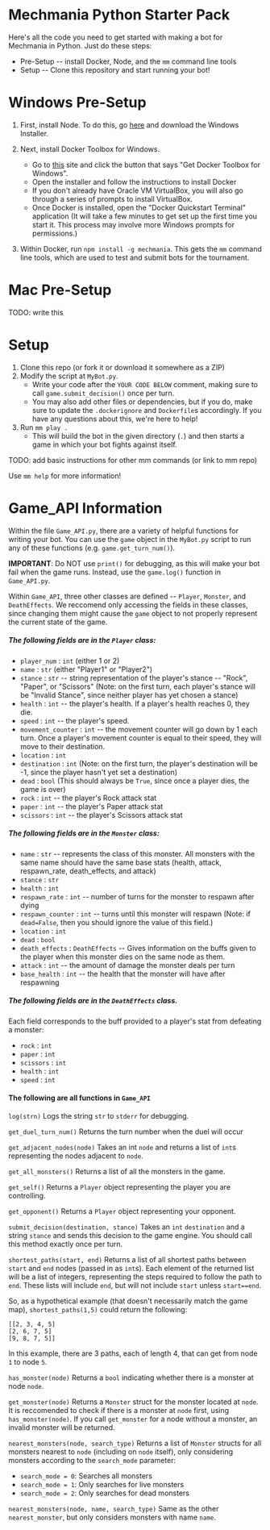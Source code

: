 # Mechmania Python Starter Pack

Here's all the code you need to get started with making a bot for Mechmania in Python. Just do these steps:

* Pre-Setup -- install Docker, Node, and the `mm` command line tools
* Setup -- Clone this repository and start running your bot!

# Windows Pre-Setup

1. First, install Node. To do this, go [here](https://nodejs.org/en/download/) and download the Windows Installer.

2. Next, install Docker Toolbox for Windows.
   * Go to [this](https://docs.docker.com/toolbox/toolbox_install_windows/) site and click the button that says "Get Docker Toolbox for Windows".
   * Open the installer and follow the instructions to install Docker
   * If you don't already have Oracle VM VirtualBox, you will also go through a series of prompts to install VirtualBox.
   * Once Docker is installed, open the "Docker Quickstart Terminal" application (It will take a few minutes to get set up the first time you start it.  This process may involve more Windows prompts for permissions.)
3. Within Docker, run `npm install -g mechmania`.  This gets the `mm` command line tools, which are used to test and submit bots for the tournament.

# Mac Pre-Setup
TODO: write this

# Setup

1. Clone this repo (or fork it or download it somewhere as a ZIP)
2. Modify the script at `MyBot.py`.
    * Write your code after the `YOUR CODE BELOW` comment, making sure to call `game.submit_decision()` once per turn.
    * You may also add other files or dependencies, but if you do, make sure to update the `.dockerignore` and `Dockerfile`s accordingly. If you have any questions about this, we're here to help!
3. Run `mm play .`
    * This will build the bot in the given directory (`.`) and then starts a game in which your bot fights against itself.

TODO: add basic instructions for other mm commands (or link to mm repo)

Use `mm help` for more information!

# Game_API Information
Within the file `Game_API.py`, there are a variety of helpful functions for writing your bot.  You can use the `game` object in the `MyBot.py` script to run any of these functions (e.g. `game.get_turn_num()`).

__IMPORTANT__: Do NOT use `print()` for debugging, as this will make your bot fail when the game runs.  Instead, use the `game.log()` function in `Game_API.py`.

Within `Game_API`, three other classes are defined -- `Player`, `Monster`, and `DeathEffects`.  We reccomend only accessing the fields in these classes, since changing them might cause the `game` object to not properly represent the current state of the game.

##### The following fields are in the `Player` class:
- `player_num` : `int` (either 1 or 2)
- `name` : `str` (either "Player1" or "Player2")
- `stance` : `str` -- string representation of the player's stance -- "Rock", "Paper", or "Scissors" (Note: on the first turn, each player's stance will be "Invalid Stance", since neither player has yet chosen a stance)
- `health` : `int` -- the player's health.  If a player's health reaches 0, they die.
- `speed` : `int` -- the player's speed.
- `movement_counter` : `int` -- the movement counter will go down by 1 each turn.  Once a player's movement counter is equal to their speed, they will move to their destination.
- `location` : `int`
- `destination` : `int` (Note: on the first turn, the player's destination will be -1, since the player hasn't yet set a destination)
- `dead` : `bool` (This should always be `True`, since once a player dies, the game is over)
- `rock` : `int` -- the player's Rock attack stat
- `paper` : `int` -- the player's Paper attack stat
- `scissors` : `int` -- the player's Scissors attack stat

##### The following fields are in the `Monster` class:
- `name` : `str` -- represents the class of this monster.  All monsters with the same name should have the same base stats (health, attack, respawn_rate, death_effects, and attack)
- `stance` : `str`
- `health` : `int`
- `respawn_rate` : `int` -- number of turns for the monster to respawn after dying
- `respawn_counter` : `int` -- turns until this monster will respawn (Note: if `dead=False`, then you should ignore the value of this field.)
- `location` : `int`
- `dead` : `bool`
- `death_effects` : `DeathEffects` -- Gives information on the buffs given to the player when this monster dies on the same node as them.
- `attack` : `int` -- the amount of damage the monster deals per turn
- `base_health` : `int` -- the health that the monster will have after respawning

##### The following fields are in the `DeathEffects` class.
Each field corresponds to the buff provided to a player's stat from defeating a monster:
- `rock` : `int`
- `paper` : `int`
- `scissors` : `int`
- `health` : `int`
- `speed` : `int`

#### The following are all functions in `Game_API`
`log(strn)`
Logs the string `str` to `stderr` for debugging.

`get_duel_turn_num()`
Returns the turn number when the duel will occur

`get_adjacent_nodes(node)`
Takes an int `node` and returns a list of `int`s representing the nodes adjacent to `node`.

`get_all_monsters()`
Returns a list of all the monsters in the game.

`get_self()`
Returns a `Player` object representing the player you are controlling.

`get_opponent()`
Returns a `Player` object representing your opponent.

`submit_decision(destination, stance)`
Takes an `int` `destination` and a string `stance` and sends this decision to the game engine.  You should call this method exactly once per turn.

`shortest_paths(start, end)`
Returns a list of all shortest paths between `start` and `end` nodes (passed in as `int`s).
Each element of the returned list will be a list of integers, representing the steps required to follow the path to `end`.  These lists will include `end`, but will not include `start` unless `start==end`.

So, as a hypothetical example (that doesn't necessarily match the game map), `shortest_paths(1,5)` could return the following:
```
[[2, 3, 4, 5]
[2, 6, 7, 5]
[9, 8, 7, 5]]
```
In this example, there are 3 paths, each of length 4, that can get from node `1` to node `5`.

`has_monster(node)`
Returns a `bool` indicating whether there is a monster at node `node`.

`get_monster(node)`
Returns a `Monster` struct for the monster located at `node`.  It is reccomended to check if there is a monster at `node` first, using `has_monster(node)`.  If you call `get_monster` for a node without a monster, an invalid monster will be returned.

`nearest_monsters(node, search_type)`
Returns a list of `Monster` structs for all monsters nearest to `node` (including on `node` itself), only considering monsters according to the `search_mode` parameter:
- `search_mode = 0`: Searches all monsters
- `search_mode = 1`: Only searches for live monsters
- `search_mode = 2`: Only searches for dead monsters

`nearest_monsters(node, name, search_type)`
Same as the other `nearest_monster`, but only considers monsters with name `name`.
